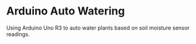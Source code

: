 # Arduino Auto Watering
Using Arduino Uno R3 to auto water plants based on soil moisture sensor readings.
